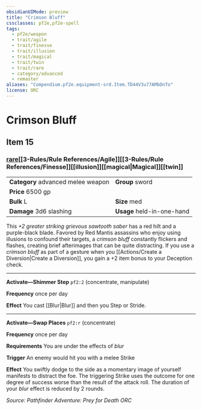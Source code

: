 ```yaml
---
obsidianUIMode: preview
title: "Crimson Bluff"
cssclasses: pf2e,pf2e-spell
tags:
  - pf2e/weapon
  - trait/agile
  - trait/finesse
  - trait/illusion
  - trait/magical
  - trait/twin
  - trait/rare
  - category/advanced
  - remaster
aliases: "Compendium.pf2e.equipment-srd.Item.TD44V3u77AMbOnTo"
license: ORC
---
```

# Crimson Bluff
## Item 15
### [rare](rare.md "Rare Rarity Trait")[[3-Rules/Rule References/Agile]][[3-Rules/Rule References/Finesse]][[illusion]][[magical|Magical]][[twin]]

|  |  |
| -- | -- |
| **Category** advanced melee weapon | **Group** sword |
| **Price** 6500 gp |  |
| **Bulk** L | **Size** med |
| **Damage** 3d6 slashing  | **Usage** held-in-one-hand |



This _+2 greater striking grievous sawtooth saber_ has a red hilt and a purple-black blade. Favored by Red Mantis assassins who enjoy using illusions to confound their targets, a _crimson bluff_ constantly flickers and flashes, creating brief afterimages that can be quite distracting. If you use a _crimson bluff_ as part of a gesture when you [[Actions/Create a Diversion|Create a Diversion]], you gain a +2 item bonus to your Deception check.

* * *

**Activate—Shimmer Step** `pf2:2` (concentrate, manipulate)

**Frequency** once per day

**Effect** You cast [[Blur|Blur]] and then you Step or Stride.

* * *

**Activate—Swap Places** `pf2:r` (concentrate)

**Frequency** once per day

**Requirements** You are under the effects of _blur_

**Trigger** An enemy would hit you with a melee Strike

**Effect** You swiftly dodge to the side as a momentary image of yourself manifests to distract the foe. The triggering Strike uses the outcome for one degree of success worse than the result of the attack roll. The duration of your _blur_ effect is reduced by 2 rounds.

*Source: Pathfinder Adventure: Prey for Death*
*ORC*
